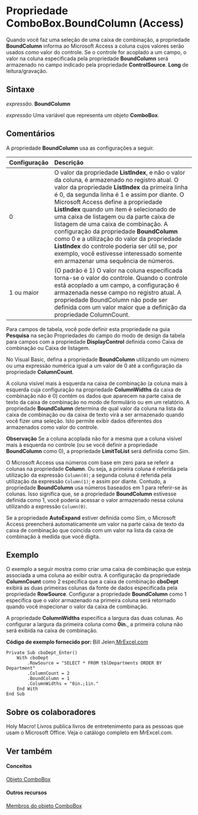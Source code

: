 
# Propriedade ComboBox.BoundColumn (Access)

Quando você faz uma seleção de uma caixa de combinação, a propriedade  **BoundColumn** informa ao Microsoft Access a coluna cujos valores serão usados como valor do controle. Se o controle for acoplado a um campo, o valor na coluna especificada pela propriedade **BoundColumn** será armazenado no campo indicado pela propriedade **ControlSource**. **Long** de leitura/gravação.


## Sintaxe

 _expressão_. **BoundColumn**

 _expressão_ Uma variável que representa um objeto **ComboBox**.


## Comentários

A propriedade  **BoundColumn** usa as configurações a seguir.



|**Configuração**|**Descrição**|
|:-----|:-----|
|0|O valor da propriedade  **ListIndex**, e não o valor da coluna, é armazenado no registro atual. O valor da propriedade **ListIndex** da primeira linha é 0, da segunda linha é 1 e assim por diante. O Microsoft Access define a propriedade **ListIndex** quando um item é selecionado de uma caixa de listagem ou da parte caixa de listagem de uma caixa de combinação. A configuração da propriedade **BoundColumn** como 0 e a utilização do valor da propriedade **ListIndex** do controle poderia ser útil se, por exemplo, você estivesse interessado somente em armazenar uma sequência de números.|
|1 ou maior|(O padrão é 1) O valor na coluna especificada torna-se o valor do controle. Quando o controle está acoplado a um campo, a configuração é armazenada nesse campo no registro atual. A propriedade BoundColumn não pode ser definida com um valor maior que a definição da propriedade ColumnCount.|
Para campos de tabela, você pode definir esta propriedade na guia  **Pesquisa** na seção Propriedades do campo do modo de design da tabela para campos com a propriedade **DisplayControl** definida como Caixa de combinação ou Caixa de listagem.

No Visual Basic, defina a propriedade  **BoundColumn** utilizando um número ou uma expressão numérica igual a um valor de 0 até a configuração da propriedade **ColumnCount**.

A coluna visível mais à esquerda na caixa de combinação (a coluna mais à esquerda cuja configuração na propriedade  **ColumnWidths** da caixa de combinação não é 0) contém os dados que aparecem na parte caixa de texto da caixa de combinação no modo de formulário ou em um relatório. A propriedade **BoundColumn** determina de qual valor da coluna na lista da caixa de combinação ou da caixa de texto virá a ser armazenado quando você fizer uma seleção. Isto permite exibir dados diferentes dos armazenados como valor do controle.


 **Observação**  Se a coluna acoplada não for a mesma que a coluna visível mais à esquerda no controle (ou se você definir a propriedade  **BoundColumn** como 0), a propriedade **LimitToList** será definida como Sim.

O Microsoft Access usa números com base em zero para se referir a colunas na propriedade  **Column**. Ou seja, a primeira coluna é referida pela utilização da expressão `Column(0)`; a segunda coluna é referida pela utilização da expressão  `Column(1)`; e assim por diante. Contudo, a propriedade  **BoundColumn** usa números baseados em 1 para referir-se às colunas. Isso significa que, se a propriedade **BoundColumn** estivesse definida como 1, você poderia acessar o valor armazenado nessa coluna utilizando a expressão `Column(0)`.

Se a propriedade  **AutoExpand** estiver definida como Sim, o Microsoft Access preencherá automaticamente um valor na parte caixa de texto da caixa de combinação que coincida com um valor na lista da caixa de combinação à medida que você digita.


## Exemplo

O exemplo a seguir mostra como criar uma caixa de combinação que esteja associada a uma coluna ao exibir outra. A configuração da propriedade  **ColumnCount** como 2 especifica que a caixa de combinação **cboDept** exibirá as duas primeiras colunas da fonte de dados especificada pela propriedade **RowSource**. Configurar a propriedade **BoundColumn** como 1 especifica que o valor armazenado na primeira coluna será retornado quando você inspecionar o valor da caixa de combinação.

A propriedade  **ColumnWidths** especifica a largura das duas colunas. Ao configurar a largura da primeira coluna como **0in.**, a primeira coluna não será exibida na caixa de combinação.

 **Código de exemplo fornecido por:** Bill Jelen,[MrExcel.com](http://www.mrexcel.com/)




```
Private Sub cboDept_Enter()
    With cboDept
        .RowSource = "SELECT * FROM tblDepartments ORDER BY Department"
        .ColumnCount = 2
        .BoundColumn = 1
        .ColumnWidths = "0in.;1in."
    End With
End Sub
```


## Sobre os colaboradores
<a name="AboutContributors"> </a>

Holy Macro! Livros publica livros de entretenimento para as pessoas que usam o Microsoft Office. Veja o catálogo completo em MrExcel.com.


## Ver também
<a name="AboutContributors"> </a>


#### Conceitos


[Objeto ComboBox](1cf508d5-023e-eb38-3991-71e82b2a4e7e.md)
#### Outros recursos


[Membros do objeto ComboBox](d0d83ca3-3698-295e-5335-7d0816557d6b.md)